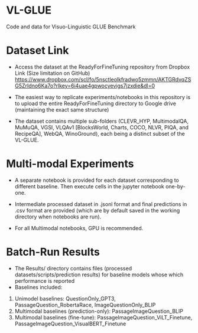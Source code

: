 # VL-GLUE
Code and data for Visuo-Linguistic GLUE Benchmark

# Dataset Link

- Access the dataset at the ReadyForFineTuning repository from Dropbox Link (Size limitation on GitHub) 
<https://www.dropbox.com/scl/fo/5nsctleolkfradwo5zmmn/AKTGRdvqZSG5ZrIdno6Ka7o?rlkey=6i4uae4gpwocyevigs7jzxdie&dl=0>

- The easiest way to replicate experiments/notebooks in this repository is to upload the entire ReadyForFineTuning directory to Google drive (maintaining the exact same structure) 

- The dataset contains multiple sub-folders (CLEVR_HYP, MultimodalQA, MuMuQA, VGSI, VLQAv1 [BlocksWorld, Charts, COCO, NLVR, PIQA, and RecipeQA], WebQA, WinoGround), each being a distinct subset of the VL-GLUE. 

# Multi-modal Experiments 

- A separate notebook is provided for each dataset corresponding to different baseline. Then execute cells in the jupyter notebook one-by-one. 

- Intermediate processed dataset in .jsonl format and final predictions in .csv format are provided (which are by default saved in the working directory when notebooks are run). 

- For all Multimodal notebooks, GPU is recommended. 

# Batch-Run Results

- The Results/ directory contains files (processed datasets/scripts/prediction results) for baseline models whose which performance is reported 
- Baselines included:
1. Unimodel baselines: QuestionOnly_GPT3, PassageQuestion_RobertaRace, ImageQuestionOnly_BLIP
2. Multimodal baselines (prediction-only): PassageImageQuestion_BLIP
3. Multimodal baselines (fine-tune): PassageImageQuestion_ViLT_Finetune, PassageImageQuestion_VisualBERT_Finetune 

